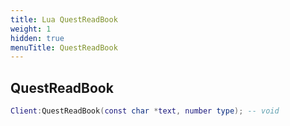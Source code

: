 ```yaml
---
title: Lua QuestReadBook
weight: 1
hidden: true
menuTitle: QuestReadBook
---
```

## QuestReadBook
```lua
Client:QuestReadBook(const char *text, number type); -- void
```